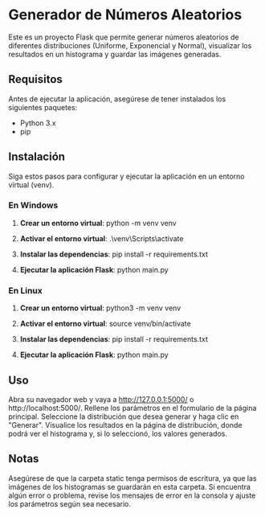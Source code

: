 # Generador de Números Aleatorios

Este es un proyecto Flask que permite generar números aleatorios de diferentes distribuciones (Uniforme, Exponencial y Normal), visualizar los resultados en un histograma y guardar las imágenes generadas.

## Requisitos

Antes de ejecutar la aplicación, asegúrese de tener instalados los siguientes paquetes:

- Python 3.x
- pip

## Instalación

Siga estos pasos para configurar y ejecutar la aplicación en un entorno virtual (venv).

### En Windows

1. **Crear un entorno virtual**:
python -m venv venv

2. **Activar el entorno virtual**:
.\venv\Scripts\activate

3. **Instalar las dependencias**:
pip install -r requirements.txt

3. **Ejecutar la aplicación Flask**:
python main.py

### En Linux

1. **Crear un entorno virtual**:
python3 -m venv venv

2. **Activar el entorno virtual**:
source venv/bin/activate

3. **Instalar las dependencias**:
pip install -r requirements.txt

3. **Ejecutar la aplicación Flask**:
python main.py

## Uso

Abra su navegador web y vaya a http://127.0.0.1:5000/ o http://localhost:5000/.
Rellene los parámetros en el formulario de la página principal.
Seleccione la distribución que desea generar y haga clic en "Generar".
Visualice los resultados en la página de distribución, donde podrá ver el histograma y, si lo seleccionó, los valores generados.

## Notas

Asegúrese de que la carpeta static tenga permisos de escritura, ya que las imágenes de los histogramas se guardarán en esta carpeta.
Si encuentra algún error o problema, revise los mensajes de error en la consola y ajuste los parámetros según sea necesario.